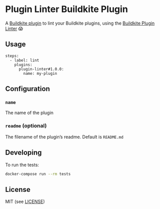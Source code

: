 # Plugin Linter Buildkite Plugin

A [Buildkite plugin](https://buildkite.com/docs/agent/v3/plugins) to lint your Buildkite plugins, using the [Buildkite Plugin Linter](https://github.com/buildkite-plugins/buildkite-plugin-linter) 😱

## Usage

```
steps:
  - label: lint
    plugins:
      plugin-linter#1.0.0:
        name: my-plugin
```

## Configuration

### `name`

The name of the plugin

### `readme` (optional)

The filename of the plugin’s readme. Default is `README.md`

## Developing

To run the tests:

```bash
docker-compose run --rm tests
```

## License

MIT (see [LICENSE](LICENSE))